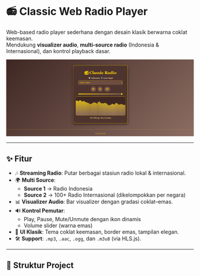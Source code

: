 # 📻 Classic Web Radio Player

Web-based radio player sederhana dengan desain klasik berwarna coklat keemasan.  
Mendukung **visualizer audio**, **multi-source radio** (Indonesia & Internasional), dan kontrol playback dasar.

![Preview](screenshot.png) <!-- tambahkan screenshot kalau ada -->

---

## ✨ Fitur
- 🎶 **Streaming Radio**: Putar berbagai stasiun radio lokal & internasional.  
- 🌍 **Multi Source**:
  - **Source 1** → Radio Indonesia  
  - **Source 2** → 100+ Radio Internasional (dikelompokkan per negara)  
- 📊 **Visualizer Audio**: Bar visualizer dengan gradasi coklat–emas.  
- 🔊 **Kontrol Pemutar**:
  - Play, Pause, Mute/Unmute dengan ikon dinamis
  - Volume slider (warna emas)
- 🎨 **UI Klasik**: Tema coklat keemasan, border emas, tampilan elegan.
- 🛠 **Support**: `.mp3`, `.aac`, `.ogg`, dan `.m3u8` (via HLS.js).

---

## 📂 Struktur Project
